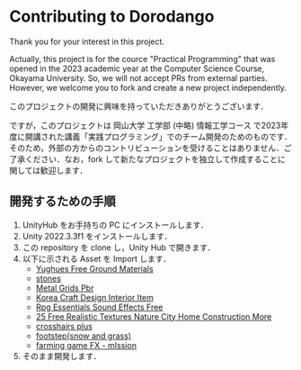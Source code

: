 # Contributing to Dorodango

Thank you for your interest in this project.

Actually, this project is for the cource "Practical Programming" that was opened in the 2023 academic year at the Computer Science Course, Okayama University. So, we will not accept PRs from external parties. However, we welcome you to fork and create a new project independently.

このプロジェクトの開発に興味を持っていただきありがとうございます．

ですが，このプロジェクトは 岡山大学 工学部 (中略) 情報工学コース で2023年度に開講された講義「実践プログラミング」でのチーム開発のためのものです．そのため，外部の方からのコントリビューションを受けることはありません．ご了承ください．なお，fork して新たなプロジェクトを独立して作成することに関しては歓迎します．

## 開発するための手順

1. UnityHub をお手持ちの PC にインストールします．
1. Unity 2022.3.3f1 をインストールします．
1. この repository を clone し，Unity Hub で開きます．
1. 以下に示される Asset を Import します．
   - [Yughues Free Ground Materials][yughues-free-ground-materials-13001]
   - [stones][Stones]
   - [Metal Grids Pbr][metal-grids-pbr-139298]
   - [Korea Craft Design Interior Item][korea-craft-design-interior-item-252023]
   - [Rpg Essentials Sound Effects Free][rpg-essentials-sound-effects-free-227708]
   - [25 Free Realistic Textures Nature City Home Construction More][25-free-realistic-textures-nature-city-home-construction-more-240323]
   - [crosshairs plus][Crosshairs Plus]
   - [footstep(snow and grass)][Footstep(Snow and Grass)]
   - [farming game FX - mIssion][Farming Game FX - MIssion]
1. そのまま開発します．

[yughues-free-ground-materials-13001]: https://assetstore.unity.com/packages/2d/textures-materials/floors/yughues-free-ground-materials-13001
[Stones]:https://assetstore.unity.com/packages/3d/props/exterior/stones-40329
[metal-grids-pbr-139298]:https://assetstore.unity.com/packages/2d/textures-materials/metal-grids-pbr-139298
[korea-craft-design-interior-item-252023]:https://assetstore.unity.com/packages/3d/props/interior/korea-craft-design-interior-item-252023
[rpg-essentials-sound-effects-free-227708]:https://assetstore.unity.com/packages/audio/sound-fx/rpg-essentials-sound-effects-free-227708
[25-free-realistic-textures-nature-city-home-construction-more-240323]:https://assetstore.unity.com/packages/2d/textures-materials/25-free-realistic-textures-nature-city-home-construction-more-240323
[Crosshairs Plus]:https://assetstore.unity.com/packages/2d/gui/icons/crosshairs-plus-139902
[Footstep(Snow and Grass)]:https://assetstore.unity.com/packages/audio/sound-fx/footstep-snow-and-grass-90678
[Farming Game FX - MIssion]:https://assetstore.unity.com/packages/vfx/particles/environment/farming-game-fx-mission-236550
